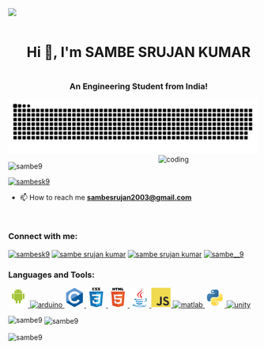 
<!--horizontal divider(gradiant)-->
<img src="https://user-images.githubusercontent.com/73097560/115834477-dbab4500-a447-11eb-908a-139a6edaec5c.gif">

<!--h1 without bottom border-->
<div id="user-content-toc">
  <ul align="center">
    <summary><h1 style="display: inline-block">Hi 👋, I'm SAMBE SRUJAN KUMAR</h1></summary>
    <h3 align="center">An Engineering Student from India!</h3>
  </ul>
</div>


<!--- snake -->
<div align="center">
  <img  src="https://github.com/1999AZZAR/1999AZZAR/blob/main/resources/img/grid-snake.svg"
       alt="snake" /></a>
</div>


<img align="right" alt="coding" width="200" src="https://media1.giphy.com/media/qgQUggAC3Pfv687qPC/200.webp?cid=ecf05e470aweiuuu5ebfa2uh9owh8xfh4w9gp7hutpynwoqf&ep=v1_gifs_related&rid=200.webp&ct=g">


<p align="left"> <img src="https://komarev.com/ghpvc/?username=sambe9&label=Profile%20views&color=0e75b6&style=flat" alt="sambe9" /> </p>

<p align="left"> <a href="https://twitter.com/sambesk9" target="blank"><img src="https://img.shields.io/twitter/follow/sambesk9?logo=twitter&style=for-the-badge" alt="sambesk9" /></a> </p>

- 📫 How to reach me **sambesrujan2003@gmail.com**
<br>

<h3 align="left">Connect with me:</h3>
<p align="left">
<a href="https://twitter.com/sambesk9" target="blank"><img align="center" src="https://raw.githubusercontent.com/rahuldkjain/github-profile-readme-generator/master/src/images/icons/Social/twitter.svg" alt="sambesk9" height="30" width="40" /></a>
<a href="https://linkedin.com/in/sambe srujan kumar" target="blank"><img align="center" src="https://raw.githubusercontent.com/rahuldkjain/github-profile-readme-generator/master/src/images/icons/Social/linked-in-alt.svg" alt="sambe srujan kumar" height="30" width="40" /></a>
<a href="https://fb.com/sambe srujan kumar" target="blank"><img align="center" src="https://raw.githubusercontent.com/rahuldkjain/github-profile-readme-generator/master/src/images/icons/Social/facebook.svg" alt="sambe srujan kumar" height="30" width="40" /></a>
<a href="https://instagram.com/sambe__9" target="blank"><img align="center" src="https://raw.githubusercontent.com/rahuldkjain/github-profile-readme-generator/master/src/images/icons/Social/instagram.svg" alt="sambe__9" height="30" width="40" /></a>
</p>

<h3 align="left">Languages and Tools:</h3>
<p align="left"> <a href="https://developer.android.com" target="_blank" rel="noreferrer"> <img src="https://raw.githubusercontent.com/devicons/devicon/master/icons/android/android-original-wordmark.svg" alt="android" width="40" height="40"/> </a> <a href="https://www.arduino.cc/" target="_blank" rel="noreferrer"> <img src="https://cdn.worldvectorlogo.com/logos/arduino-1.svg" alt="arduino" width="40" height="40"/> </a> <a href="https://www.cprogramming.com/" target="_blank" rel="noreferrer"> <img src="https://raw.githubusercontent.com/devicons/devicon/master/icons/c/c-original.svg" alt="c" width="40" height="40"/> </a> <a href="https://www.w3schools.com/css/" target="_blank" rel="noreferrer"> <img src="https://raw.githubusercontent.com/devicons/devicon/master/icons/css3/css3-original-wordmark.svg" alt="css3" width="40" height="40"/> </a> <a href="https://www.w3.org/html/" target="_blank" rel="noreferrer"> <img src="https://raw.githubusercontent.com/devicons/devicon/master/icons/html5/html5-original-wordmark.svg" alt="html5" width="40" height="40"/> </a> <a href="https://www.java.com" target="_blank" rel="noreferrer"> <img src="https://raw.githubusercontent.com/devicons/devicon/master/icons/java/java-original.svg" alt="java" width="40" height="40"/> </a> <a href="https://developer.mozilla.org/en-US/docs/Web/JavaScript" target="_blank" rel="noreferrer"> <img src="https://raw.githubusercontent.com/devicons/devicon/master/icons/javascript/javascript-original.svg" alt="javascript" width="40" height="40"/> </a> <a href="https://www.mathworks.com/" target="_blank" rel="noreferrer"> <img src="https://upload.wikimedia.org/wikipedia/commons/2/21/Matlab_Logo.png" alt="matlab" width="40" height="40"/> </a> <a href="https://www.python.org" target="_blank" rel="noreferrer"> <img src="https://raw.githubusercontent.com/devicons/devicon/master/icons/python/python-original.svg" alt="python" width="40" height="40"/> </a> <a href="https://unity.com/" target="_blank" rel="noreferrer"> <img src="https://www.vectorlogo.zone/logos/unity3d/unity3d-icon.svg" alt="unity" width="40" height="40"/> </a> </p>

<p><img align="left" src="https://github-readme-stats.vercel.app/api/top-langs?username=sambe9&show_icons=true&locale=en&layout=compact" alt="sambe9" /></p>

<p>&nbsp;<img align="center" src="https://github-readme-stats.vercel.app/api?username=sambe9&show_icons=true&locale=en" alt="sambe9" /></p>

<p><img align="center" src="https://github-readme-streak-stats.herokuapp.com/?user=sambe9&" alt="sambe9" /></p>

